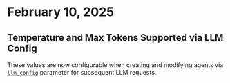 # February 10, 2025

## Temperature and Max Tokens Supported via LLM Config

These values are now configurable when creating and modifying agents via [`llm_config`](https://docs.letta.com/api-reference/agents/modify#request.body.llm_config) parameter for subsequent LLM requests.
